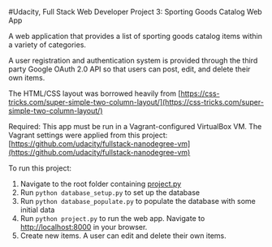 #Udacity, Full Stack Web Developer Project 3: Sporting Goods Catalog Web App

A web application that provides a list of sporting goods catalog items within a variety of categories.

A user registration and authentication system is provided through the third party Google OAuth 2.0 API so that users can post, edit, and delete their own items.

The HTML/CSS layout was borrowed heavily from [https://css-tricks.com/super-simple-two-column-layout/](https://css-tricks.com/super-simple-two-column-layout/)

Required: This app must be run in a Vagrant-configured VirtualBox VM. The Vagrant settings were applied from this project: [https://github.com/udacity/fullstack-nanodegree-vm](https://github.com/udacity/fullstack-nanodegree-vm)

To run this project:

1. Navigate to the root folder containing [project.py](project.py)
2. Run `python database_setup.py` to set up the database
3. Run `python database_populate.py` to populate the database with some initial data
4. Run `python project.py` to run the web app. Navigate to [http://localhost:8000](http://localhost:8000) in your browser.
5. Create new items. A user can edit and delete their own items.
